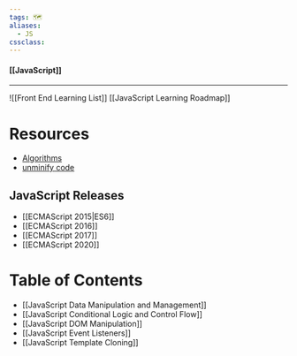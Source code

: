 ```yaml
---
tags: 🗺️
aliases: 
  - JS
cssclass:
---
```


#### [[JavaScript]]

---

![[Front End Learning List]]
[[JavaScript Learning Roadmap]]

# Resources

- [Algorithms](https://github.com/trekhleb/javascript-algorithms)
- [unminify code](https://unminify.com/)

## JavaScript Releases

- [[ECMAScript 2015|ES6]]
- [[ECMAScript 2016]]
- [[ECMAScript 2017]]
- [[ECMAScript 2020]]

# Table of Contents

- [[JavaScript Data Manipulation and Management]]
- [[JavaScript Conditional Logic and Control Flow]]
- [[JavaScript DOM Manipulation]]
- [[JavaScript Event Listeners]]
- [[JavaScript Template Cloning]]
